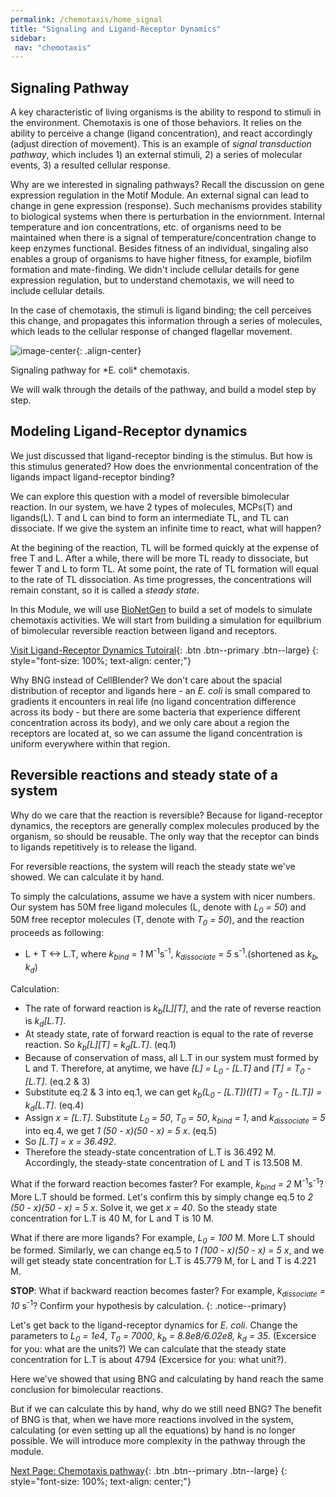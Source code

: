 ```yaml
---
permalink: /chemotaxis/home_signal
title: "Signaling and Ligand-Receptor Dynamics"
sidebar:
 nav: "chemotaxis"
---
```


## Signaling Pathway

A key characteristic of living organisms is the ability to respond to stimuli in the environment. Chemotaxis is one of those behaviors. It relies on the ability to perceive a change (ligand concentration), and react accordingly (adjust direction of movement). This is an example of *signal transduction pathway*, which includes 1) an external stimuli, 2) a series of molecular events, 3) a resulted cellular response. 

Why are we interested in signaling pathways? Recall the discussion on gene expression regulation in the Motif Module. An external signal can lead to change in gene expression (response). Such mechanisms provides stability to biological systems when there is perturbation in the enviornment. Internal temperature and ion concentrations, etc. of organisms need to be maintained when there is a signal of temperature/concentration change to keep enzymes functional. Besides fitness of an individual, singaling also enables a group of organisms to have higher fitness, for example, biofilm formation and mate-finding. We didn't include cellular details for gene expression regulation, but to understand chemotaxis, we will need to include cellular details.

In the case of chemotaxis, the stimuli is ligand binding; the cell perceives this change, and propagates this information through a series of molecules, which leads to the cellular response of changed flagellar movement.

![image-center](../assets/images/chemotaxis_signal.png){: .align-center}
<figcaption>Signaling pathway for *E. coli* chemotaxis.</figcaption>

We will walk through the details of the pathway, and build a model step by step.


## Modeling Ligand-Receptor dynamics

We just discussed that ligand-receptor binding is the stimulus. But how is this stimulus generated? How does the envrionmental concentration of the ligands impact ligand-receptor binding?

We can explore this question with a model of reversible bimolecular reaction. In our system, we have 2 types of molecules, MCPs(T) and ligands(L). T and L can bind to form an intermediate TL, and TL can dissociate. If we give the system an infinite time to react, what will happen?

At the begining of the reaction, TL will be formed quickly at the expense of free T and L. After a while, there will be more TL ready to dissociate, but fewer T and L to form TL. At some point, the rate of TL formation will equal to the rate of TL dissociation. As time progresses, the concentrations will remain constant, so it is called a *steady state*.

In this Module, we will use [BioNetGen](https://www.csb.pitt.edu/Faculty/Faeder/?page_id=409) to build a set of models to simulate chemotaxis activities. We will start from building a simulation for equilbrium of bimolecular reversible reaction between ligand and receptors.

[Visit Ligand-Receptor Dynamics Tutoiral](tutorial_lr){: .btn .btn--primary .btn--large}
{: style="font-size: 100%; text-align: center;"}

Why BNG instead of CellBlender? We don't care about the spacial distribution of receptor and ligands here - an *E. coli* is small compared to gradients it encounters in real life (no ligand concentration difference across its body - but there are some bacteria that experience different concentration across its body), and we only care about a region the receptors are located at, so we can assume the ligand concentration is uniform everywhere within that region.


## Reversible reactions and steady state of a system

Why do we care that the reaction is reversible? Because for ligand-receptor dynamics, the receptors are generally complex molecules produced by the organism, so should be reusable. The only way that the receptor can binds to ligands repetitively is to release the ligand.

For reversible reactions, the system will reach the steady state we've showed. We can calculate it by hand.

To simply the calculations, assume we have a system with nicer numbers. Our system has 50M free ligand molecules (L, denote with *L<sub>0</sub> = 50*) and 50M free receptor molecules (T, denote with *T<sub>0</sub> = 50*), and the reaction proceeds as following:
- L + T <-> L.T, where *k<sub>bind</sub> = 1* M<sup>-1</sup>s<sup>-1</sup>, *k<sub>dissociate</sub> = 5* s<sup>-1</sup>.(shortened as *k<sub>b</sub>, k<sub>d</sub>*)

Calculation:
- The rate of forward reaction is *k<sub>b</sub>[L][T]*, and the rate of reverse reaction is *k<sub>d</sub>[L.T]*.
- At steady state, rate of forward reaction is equal to the rate of reverse reaction. So *k<sub>b</sub>[L][T] = k<sub>d</sub>[L.T]*. (eq.1)
- Because of conservation of mass, all L.T in our system must formed by L and T. Therefore, at anytime, we have *[L] = L<sub>0</sub> - [L.T]* and *[T] = T<sub>0</sub> - [L.T]*. (eq.2 & 3)
- Substitute eq.2 & 3 into eq.1, we can get *k<sub>b</sub>(L<sub>0</sub> - [L.T])([T] = T<sub>0</sub> - [L.T]) = k<sub>d</sub>[L.T]*. (eq.4)
- Assign *x = [L.T]*. Substitute *L<sub>0</sub> = 50*, *T<sub>0</sub> = 50*, *k<sub>bind</sub> = 1*, and *k<sub>dissociate</sub> = 5* into eq.4, we get *1 (50 - x)(50 - x) = 5 x*. (eq.5)
- So *[L.T] = x = 36.492*.
- Therefore the steady-state concentration of L.T is 36.492 M. Accordingly, the steady-state concentration of L and T is 13.508 M.

What if the forward reaction becomes faster? For example, *k<sub>bind</sub> = 2* M<sup>-1</sup>s<sup>-1</sup>? More L.T should be formed. Let's confirm this by simply change eq.5 to *2 (50 - x)(50 - x) = 5 x*. Solve it, we get *x = 40*. So the steady state concentration for L.T is 40 M, for L and T is 10 M.

What if there are more ligands? For example, *L<sub>0</sub> = 100* M. More L.T should be formed. Similarly, we can change eq.5 to *1 (100 - x)(50 - x) = 5 x*, and we will get steady state concentration for L.T is 45.779 M, for L and T is 4.221 M.

**STOP**: What if backward reaction becomes faster? For example, *k<sub>dissociate</sub> = 10* s<sup>-1</sup>? Confirm your hypothesis by calculation.
{: .notice--primary}

Let's get back to the ligand-receptor dynamics for *E. coli*. Change the parameters to *L<sub>0</sub> = 1e4*,  *T<sub>0</sub> = 7000*, *k<sub>b</sub> = 8.8e8/6.02e8, k<sub>d</sub> = 35*. (Excersice for you: what are the units?) We can calculate that the steady state concentration for L.T is about 4794 (Excersice for you: what unit?).

Here we've showed that using BNG and calculating by hand reach the same conclusion for bimolecular reactions.

But if we can calculate this by hand, why do we still need BNG? The benefit of BNG is that, when we have more reactions involved in the system, calculating (or even setting up all the equations) by hand is no longer possible. We will introduce more complexity in the pathway through the module.



[^Munroe]: Randall Munroe. What If? [Available online](https://what-if.xkcd.com/)

[^Pierucci1978]: Pierucci O. 1978. Dimensions of *Escherichia coli* at various growth rates: Model of envelope growth. Journal of Bacteriology 135(2):559-574. [Available online](https://jb.asm.org/content/jb/135/2/559.full.pdf)

[^Sim2017]: Sim M, Koirala S, Picton D, Strahl H, Hoskisson PA, Rao CV, Gillespie CS, Aldridge PD. 2017. Growth rate control of flaggelar assembly in *Escherichia coli* strain RP437. Scientific Reports 7:41189. [Available online](https://www.nature.com/articles/srep41189#:~:text=Escherichia%20coli%20is%20a%20prominent,distributed%20across%20the%20cell%20surface.)

[^Baker2005]: Baker MD, Wolanin PM, Stock JB. 2005. Signal transduction in bacterial chemotaxis. BioEssays 28:9-22. [Available online](https://pubmed.ncbi.nlm.nih.gov/16369945/)

[^Weis1990]: Weis RM, Koshland DE. 1990. Chemotaxis in *Escherichia coli* proceeds efficiently from different initial tumble frequencies. Journal of Bacteriology 172:2. [Available online](https://jb.asm.org/content/jb/172/2/1099.full.pdf)

[^Berg2000]: Berg HC. 2000. Motile behavior of bacteria. Physics today 53(1):24. [Available online](https://physicstoday.scitation.org/doi/pdf/10.1063/1.882934)

[^Achouri2015]: Achouri S, Wright JA, Evans L, Macleod C, Fraser G, Cicuta P, Bryant CE. 2015. The frequency and duration of *Salmonella* macrophage adhesion events determines infection efficiency. Philosophical transactions B 370(1661). [Available online](https://www.ncbi.nlm.nih.gov/pmc/articles/PMC4275903/)

[^Turner2016]: Turner L, Ping L, Neubauer M, Berg HC. 2016. Visualizing flagella while tracking bacteria. Biophysical Journal 111(3):630--639.[Available online](https://pubmed.ncbi.nlm.nih.gov/27508446/)

[^Parkinson2015]: Parkinson JS, Hazelbauer, Falke JJ. 2015. Signaling and sensory adaptation in *Escherichia coli* chemoreceptors: 2015 update. [Available online](https://www.sciencedirect.com/science/article/abs/pii/S0966842X15000578)

[^Yang2019]: Yang W, Cassidy CK, Ames P, Diebolder CA, Schulten K, Luthey-Schulten Z, Parkinson JS, Briegel A. 2019. *In situ* confomraitonal changes of the *Escherichia coli* serine chemoreceptor in different signaling states. mBio. [Available online](https://mbio.asm.org/content/10/4/e00973-19/article-info)

[^Saragosti2001]: Saragosti J, Calvez V, Bournaveas, N, Perthame B, Buguin A, Silberzan P. 2001. Directional persistence of chemotactic bacteria in a traveling concentration wave. PNAS. [Available online](https://www.pnas.org/content/pnas/108/39/16235.full.pdf)

[^Hlavacek2003]: Hlavacek WS, Faeder JR, Blinov ML, Perelson AS, Goldsten B. 2003. The complexity of complexes in signal transduction. Biotechnology and Bioengineering 84(7):783-94. [Available online](https://onlinelibrary.wiley.com/doi/abs/10.1002/bit.10842)

[^Hlavacek2006]: Hlavacek WS, Faeder JR, Blinov ML, Posner RG, Hucka M, Fontana W. 2006. Rules for modeling signal-transduction systems. Science Signaling 344:re6. [Available online](https://stke.sciencemag.org/content/2006/344/re6.long)

[^ParkinsonLab]: Parkinson Lab website. [website](http://chemotaxis.biology.utah.edu/Parkinson_Lab/projects/ecolichemotaxis/ecolichemotaxis.html)

[Next Page: Chemotaxis pathway](home_biochem){: .btn .btn--primary .btn--large}
{: style="font-size: 100%; text-align: center;"}